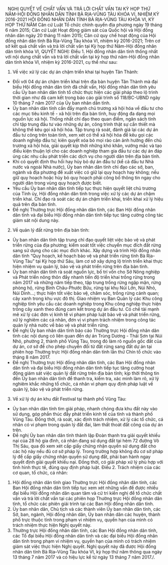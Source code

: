 <jsontable name="bang_0"> </jsontable>
 
NGHỊ QUYẾT
VỀ CHẤT VẤN VÀ
TRẢ LỜI CHẤT VẤN TẠI KỲ HỌP THỨ NĂM-HỘI ĐỒNG NHÂN DÂN TỈNH BÀ RỊA-VŨNG TÀU KHÓA
VI, NHIỆM KỲ 2016-2021
HỘI ĐỒNG NHÂN DÂN TỈNH BÀ RỊA-VŨNG TÀU 
KHÓA VI, KỲ HỌP THỨ NĂM
Căn cứ Luật Tổ chức chính quyền địa phương
ngày 19 tháng 6 năm 2015;
Căn cứ Luật Hoạt động giám sát của Quốc hội
và Hội đồng nhân dân ngày 20 tháng 11 năm 2015;
Căn cứ quy chế hoạt động của Hội đồng nhân
dân tỉnh Bà Rịa-Vũng Tàu khóa VI, nhiệm kỳ 2016-2021;
Trên cơ sở kết quả chất vấn và trả lời chất
vấn tại Kỳ họp thứ Năm-Hội đồng nhân dân tỉnh khóa VI,
QUYẾT NGHỊ:
Điều 1. Hội đồng nhân dân tỉnh thống nhất với
nội dung chất vấn và trả lời chất vấn tại kỳ họp thứ năm-Hội đồng nhân dân tỉnh
khóa VI, nhiệm kỳ 2016-2021, cụ thể như sau:
1. Về việc xử lý các dự án
chậm triển khai tại huyện Tân Thành:
- Đối với 04 dự án chậm triển khai trên địa bàn huyện
Tân Thành mà đại biểu Hội đồng nhân dân tỉnh đã chất vấn, Hội đồng nhân dân
tỉnh yêu cầu Ủy ban nhân dân tỉnh tổ chức thực hiện các giải pháp theo lộ trình
thời gian như đã cam kết trong báo cáo giải trình số 118/BC-UBND ngày 10 tháng
7 năm 2017 của Ủy ban nhân dân tỉnh.
- Ủy ban nhân dân tỉnh cần đẩy mạnh chủ trương xã hội
hóa về đầu tư cho các mục tiêu kinh tế - xã hội trên địa bàn tỉnh, huy động đa
dạng mọi nguồn lực xã hội. Thống nhất chỉ đạo theo quan điểm, ngân sách tỉnh
chỉ tập trung đầu tư vào những dự án, công trình thật sự cần thiết mà không thể
kêu gọi xã hội hóa. Tập trung rà soát, đánh giá lại các dự án đầu tư công trên
toàn tỉnh, xem xét có thể xã hội hóa để kêu gọi các doanh nghiệp đầu tư; kiên
quyết xóa bỏ mọi rào cản ảnh hưởng đến chủ trương xã hội hóa, giải quyết kịp
thời những khó khăn, vướng mắc và tạo điều kiện thuận lợi cho các doanh nghiệp
tham gia đầu tư các dự án đáp úng các nhu cầu phát triển các dịch vụ cho người
dân trên địa bàn tỉnh.
- Khi có quyết định thu hồi hay hủy bỏ dự án đầu tư
(kể cả đầu tư Nhà nước và ngoài Nhà nước), Ủy ban nhân dân tỉnh chỉ đạo các sở,
ban, ngành và địa phương đề xuất việc có giữ lại quy hoạch hay không; nếu giữ
quy hoạch hoặc hủy bỏ quy hoạch phải công bố thông tin ngay cho người dân trong
vùng quy hoạch được biết.
- Yêu cầu Ủy ban nhân dân tỉnh tiếp tục thực hiện
quyết liệt chủ trương của Tỉnh ủy, Hội đồng nhân dân tỉnh trong việc xử lý các
dự án chậm triển khai. Chỉ đạo rà soát các dự án chậm triển khai, triển khai xử
lý hiệu quả trên địa bàn tỉnh.
- Đề nghị Thường trực Hội đồng nhân dân tỉnh, các Ban
Hội đồng nhân dân tỉnh và đại biểu Hội đồng nhân dân tỉnh tiếp tục tăng cường
công tác giám sát nội dung này.
2. Về quản lý đất rừng trên
địa bàn tỉnh:
- Ủy ban nhân dân tỉnh tập trung chỉ đạo quyết liệt
việc bảo vệ và phát triển rừng của địa phương; kiểm soát tốt việc chuyển mục
đích đất rừng sang sử dụng cho các mục đích khác. Xây dựng và trình Hội đồng
nhân dân tỉnh “Quy hoạch, kế hoạch bảo vệ và phát triển rừng tỉnh Bà Rịa-Vũng Tàu”
tại Kỳ họp thứ Sáu, làm cơ sở xây dựng lộ trình triển khai thực hiện nhiệm vụ
quản lý, bảo vệ và phát triển rừng trên địa bàn tỉnh.
- Ủy ban nhân dân tỉnh rà soát nguồn lực, bố trí vốn
cho Sở Nông nghiệp và Phát triển nông thôn đẩy nhanh tiến độ triển khai trồng
rừng trong năm 2017 và những năm tiếp theo, tập trung trồng rừng ngập mặn, rừng
phòng hộ, rừng Bình Châu-Phước Bửu, rừng tại khu Núi Lớn, Núi Nhỏ, Núi Dinh…;
thực hiện tốt việc bảo vệ, chăm sóc, trồng rừng cảnh quan; cây xanh trong khu
vực đô thị. Giao nhiệm vụ Ban Quản lý các Khu công nghiệp tỉnh yêu cầu các
doanh nghiệp trong Khu công nghiệp thực hiện trồng cây xanh theo đúng cam kết
trong dự án đầu tư. Có chế tài mạnh mẽ xử lý các đơn vị kinh tế vi phạm pháp
luật bảo vệ và phát triển rừng, xử lý nghiêm các cá nhân, đơn vị vi phạm trách
nhiệm trong công tác quản lý nhà nước về bảo vệ và phát triển rừng.
- Đề nghị Ủy ban nhân dân tỉnh báo cáo Thường trực Hội
đồng nhân dân tỉnh các nội dung có liên quan đến dự án Trùng Dương - Thái Sơn
tại Núi Nhỏ, phường 2, thành phố Vũng Tàu, trong đó làm rõ nguồn gốc đất của dự
án, cơ sở để cho phép chuyển đổi từ đất rừng sang đất dự án tại phiên họp
Thường trực Hội đồng nhân dân tỉnh lần thứ Chín tổ chức vào tháng 8 năm 2017.
- Đề nghị Thường trực Hội đồng nhân dân tỉnh, các Ban
Hội đồng nhân dân tỉnh và đại biểu Hội đồng nhân dân tỉnh tiếp tục tăng cường
hoạt động giám sát việc quản lý đất rừng trên địa bàn tỉnh; kịp thời thông tin
đến Ủy ban nhân dân tỉnh để thanh tra, kiểm tra, xác minh làm rõ, xử lý nghiêm khắc
những tổ chức, cá nhân vi phạm quy định pháp luật về quản lý, bảo vệ và phát
triển rừng.
3. Về xử lý dự án khu đất
Festival tại thành phố Vũng Tàu:
- Ủy ban nhân dân tỉnh tìm giải pháp, nhanh chóng đưa
khu đất này vào sử dụng, góp phần thúc đẩy phát triển kinh tế của tỉnh và thành
phố Vũng Tàu. Đồng thời, rà soát, xác định trách nhiệm, xử lý các tổ chức, cá
nhân có vi phạm trong quản lý đất đai, làm thất thoát đất công của dự án trên.
- Đề nghị Ủy ban nhân dân tỉnh thành lập Đoàn thanh
tra giải quyết khiếu nại của 28 hộ gia đình, cá nhân đang sử dụng đất tại hẻm
72 đường Võ Thị Sáu, qua đó xem xét cấp giấy chứng nhận quyền sử dụng đất cho
các hộ này nếu đủ cơ sở pháp lý. Trong trường hợp không đủ cơ sở pháp lý để cấp
giấy chứng nhận quyền sử dụng đất, phải ban hành ngay quyết định giải quyết
khiếu nại. Đồng thời, có giải pháp xử lý phù hợp với tình hình thực tế, đúng
quy định pháp luật.
Điều 2. Trách nhiệm
của các cơ quan, tổ chức, cá nhân:
1. Hội đồng nhân dân tỉnh giao Thường trực Hội đồng
nhân dân tỉnh, các Ban Hội đồng nhân dân tỉnh tiếp tục xem xét những vấn đề
được nhiều đại biểu Hội đồng nhân dân quan tâm và cử tri kiến nghị để tổ chức
chất vấn và trả lời chất vấn tại các phiên họp Thường trực Hội đồng nhân dân
tỉnh, tổ chức các phiên giải trình tại các Ban Hội đồng nhân dân tỉnh.
2. Ủy ban nhân dân, Chủ tịch và các thành viên Ủy ban
nhân dân tỉnh, các Sở, ban, ngành, Hội đồng nhân dân, Ủy ban nhân dân các
huyện, thành phố trực thuộc tỉnh trong phạm vi nhiệm vụ, quyền hạn của mình có
trách nhiệm thực hiện Nghị quyết này.
3. Thường trực Hội đồng nhân dân tỉnh, các Ban Hội
đồng nhân dân tỉnh, các Tổ đại biểu Hội đồng nhân dân tinh và các đại biểu Hội
đồng nhân dân tỉnh trong phạm vi nhiệm vụ, quyền hạn của mình có trách nhiệm
giám sát việc thực hiện Nghị quyết.
Nghị quyết này đã được Hội đồng nhân dân tỉnh Bà
Rịa–Vũng Tàu khóa VI, kỳ họp thứ năm thông qua ngày 13 tháng 7 năm 2017 và có
hiệu lực kể từ ngày 13 tháng 7 năm 2017./.
 
<jsontable name="bang_1"> </jsontable>